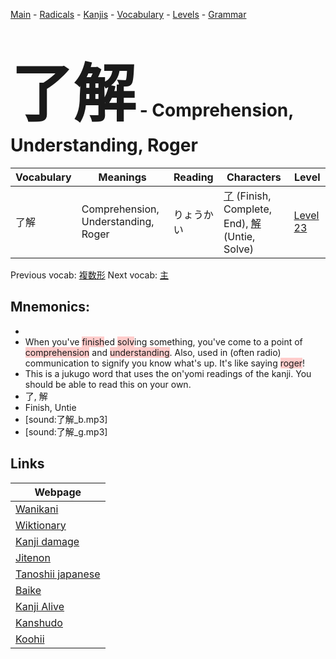 <style> bigfont {font-size: 100px}</style>
[Main](../README.md) -
[Radicals](../radicals.md) -
[Kanjis](../kanjis.md) -
[Vocabulary](../vocabulary.md) -
[Levels](../levels.md) -
[Grammar](../grammar.md)
# <bigfont> 了解</bigfont> - Comprehension, Understanding, Roger 

| Vocabulary | Meanings | Reading | Characters | Level |
| --- | --- | --- | --- | --- |
| 了解 | Comprehension, Understanding, Roger | りょうかい |  [了](../kanjis/了.md) (Finish, Complete, End), [解](../kanjis/解.md) (Untie, Solve) | [Level 23](../levels/wk_level23.md) |

Previous vocab: [複数形](複数形.md) Next vocab: [主](主.md) 

## Mnemonics:

* 
* When you've <span style="background-color:#ffcccb"> finish</span>ed <span style="background-color:#ffcccb"> solv</span>ing something, you've come to a point of <span style="background-color:#ffcccb"> comprehension</span> and <span style="background-color:#ffcccb"> understanding</span>. Also, used in (often radio) communication to signify you know what's up. It's like saying <span style="background-color:#ffcccb"> roger</span>!
* This is a jukugo word that uses the on'yomi readings of the kanji. You should be able to read this on your own.
* 了, 解
* Finish, Untie
* [sound:了解_b.mp3]
* [sound:了解_g.mp3]


## Links 

| Webpage |
| --- |
| [Wanikani          ](https://www.wanikani.com/kanji/了解) |
| [Wiktionary        ](https://en.wiktionary.org/wiki/了解) |
| [Kanji damage      ](http://www.kanjidamage.com/kanji/search?utf8=✓&q=了解) |
| [Jitenon           ](https://jitenon.com/kanji/了解) |
| [Tanoshii japanese ](https://www.tanoshiijapanese.com/dictionary/kanji.cfm?k=了解) |
| [Baike             ](https://baike.baidu.com/item/了解) |
| [Kanji Alive       ](https://app.kanjialive.com/了解) |
| [Kanshudo          ](https://www.kanshudo.com/searchmn?q=了解) |
| [Koohii            ](https://kanji.koohii.com/study/kanji/了解) |
